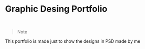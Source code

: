 # Graphic Desing Portfolio

<br>

>Note

This portfolio is made just to show the designs in PSD made by me

<br>

